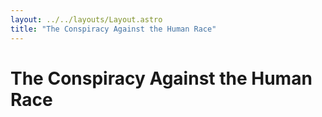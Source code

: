 ```yaml
---
layout: ../../layouts/Layout.astro
title: "The Conspiracy Against the Human Race"
---
```


# The Conspiracy Against the Human Race
